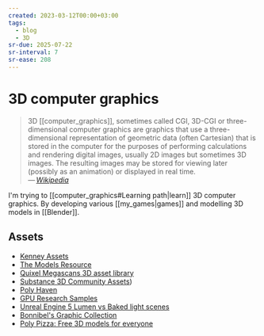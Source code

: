 ```yaml
---
created: 2023-03-12T00:00+03:00
tags:
  - blog
  - 3D
sr-due: 2025-07-22
sr-interval: 7
sr-ease: 208
---
```


# 3D computer graphics

> 3D [[computer_graphics]], sometimes called CGI, 3D-CGI or three-dimensional computer graphics are graphics that use a three-dimensional representation of geometric data (often Cartesian) that is stored in the computer for the purposes of performing calculations and rendering digital images, usually 2D images but sometimes 3D images. The resulting images may be stored for viewing later (possibly as an animation) or displayed in real time.\
> — <cite>[Wikipedia](https://en.wikipedia.org/wiki/3D_computer_graphics)</cite>

I'm trying to [[computer_graphics#Learning path|learn]] 3D computer graphics. By developing various [[my_games|games]] and modelling 3D models in [[Blender]].

## Assets

- [Kenney Assets](https://www.kenney.nl/assets)
- [The Models Resource](https://www.models-resource.com/)
- [Quixel Megascans 3D asset library](https://quixel.com/megascans)
- [Substance 3D Community Assets](https://substance3d.adobe.com/community-assets?assetType=substanceMaterial))
- [Poly Haven](https://polyhaven.com/)
- [GPU Research Samples](https://www.intel.com/content/www/us/en/developer/topic-technology/graphics-research/samples.html)
- [Unreal Engine 5 Lumen vs Baked light scenes](https://unreal.shop/models/unreal-engine-5.-free-two-scenes.-lumen-vs-baked-light)
- [Bonnibel's Graphic Collection](https://graphic.neocities.org/directory)
- [Poly Pizza: Free 3D models for everyone](https://poly.pizza/)
